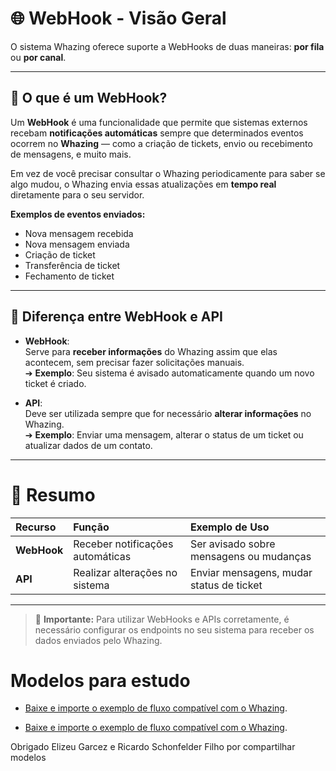 # 🌐 **WebHook - Visão Geral**

O sistema Whazing oferece suporte a WebHooks de duas maneiras: **por fila** ou **por canal**.

---

## 🔔 O que é um WebHook?

Um **WebHook** é uma funcionalidade que permite que sistemas externos recebam **notificações automáticas** sempre que determinados eventos ocorrem no **Whazing** — como a criação de tickets, envio ou recebimento de mensagens, e muito mais.

Em vez de você precisar consultar o Whazing periodicamente para saber se algo mudou, o Whazing envia essas atualizações em **tempo real** diretamente para o seu servidor.

**Exemplos de eventos enviados:**
- Nova mensagem recebida
- Nova mensagem enviada
- Criação de ticket
- Transferência de ticket
- Fechamento de ticket

---

## 🔄 Diferença entre WebHook e API

- **WebHook**:  
  Serve para **receber informações** do Whazing assim que elas acontecem, sem precisar fazer solicitações manuais.  
  ➔ **Exemplo**: Seu sistema é avisado automaticamente quando um novo ticket é criado.

- **API**:  
  Deve ser utilizada sempre que for necessário **alterar informações** no Whazing.  
  ➔ **Exemplo**: Enviar uma mensagem, alterar o status de um ticket ou atualizar dados de um contato.

---

# 🚀 Resumo

| Recurso | Função | Exemplo de Uso |
|:-------|:------|:--------------|
| **WebHook** | Receber notificações automáticas | Ser avisado sobre mensagens ou mudanças |
| **API** | Realizar alterações no sistema | Enviar mensagens, mudar status de ticket |

---

> 📢 **Importante:** Para utilizar WebHooks e APIs corretamente, é necessário configurar os endpoints no seu sistema para receber os dados enviados pelo Whazing.


# Modelos para estudo

- [Baixe e importe o exemplo de fluxo compatível com o Whazing](Modelo_Whazing_n8n.json).

- [Baixe e importe o exemplo de fluxo compatível com o Whazing](modelo_com_alguns_endpoints.json).

Obrigado Elizeu Garcez e Ricardo Schonfelder Filho por compartilhar modelos